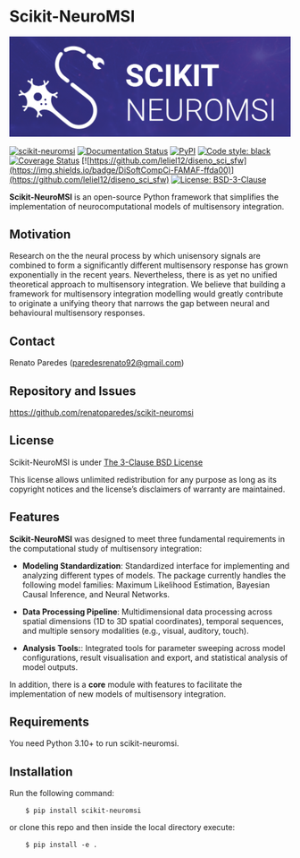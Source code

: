 # Scikit-NeuroMSI
![logo](https://raw.githubusercontent.com/renatoparedes/scikit-neuromsi/main/res/logo_banner.png)

<!-- BODY -->

[![scikit-neuromsi](https://github.com/renatoparedes/scikit-neuromsi/actions/workflows/skneuromsi_ci.yml/badge.svg)](https://github.com/renatoparedes/scikit-neuromsi/actions/workflows/skneuromsi_ci.yml)
[![Documentation Status](https://readthedocs.org/projects/scikit-neuromsi/badge/?version=latest)](https://scikit-neuromsi.readthedocs.io/en/latest/?badge=latest)
[![PyPI](https://img.shields.io/pypi/v/scikit-neuromsi)](https://pypi.org/project/scikit-neuromsi/)
[![Code style: black](https://img.shields.io/badge/code%20style-black-000000.svg)](https://github.com/psf/black)
[![Coverage Status](https://coveralls.io/repos/github/renatoparedes/scikit-neuromsi/badge.svg?branch=main)](https://coveralls.io/github/renatoparedes/scikit-neuromsi?branch=main)
[![https://github.com/leliel12/diseno_sci_sfw](https://img.shields.io/badge/DiSoftCompCi-FAMAF-ffda00)](https://github.com/leliel12/diseno_sci_sfw)
[![License: BSD-3-Clause](https://img.shields.io/badge/License-BSD%203--Clause-blue.svg)](https://opensource.org/licenses/BSD-3-Clause)

**Scikit-NeuroMSI** is an open-source Python framework that simplifies the implementation of neurocomputational models of multisensory integration.

## Motivation

Research on the the neural process by which unisensory signals are combined to form a significantly different multisensory response has grown exponentially in the recent years. Nevertheless, there is as yet no unified theoretical approach to multisensory integration. We believe that building a framework for multisensory integration modelling would greatly contribute to originate a unifying theory that narrows the gap between neural and behavioural multisensory responses.

## Contact
Renato Paredes (paredesrenato92@gmail.com)

## Repository and Issues

https://github.com/renatoparedes/scikit-neuromsi


## License

Scikit-NeuroMSI is under
[The 3-Clause BSD License](https://github.com/renatoparedes/scikit-neuromsi/blob/main/LICENSE.txt)

This license allows unlimited redistribution for any purpose as long as
its copyright notices and the license’s disclaimers of warranty are maintained.


## Features

**Scikit-NeuroMSI** was designed to meet three fundamental requirements in the computational study of multisensory integration:

- **Modeling Standardization**: Standardized interface for implementing and analyzing different types of models. The package currently handles the following model families: Maximum Likelihood Estimation, Bayesian Causal Inference, and Neural Networks.

- **Data Processing Pipeline**: Multidimensional data processing across spatial dimensions (1D to 3D spatial coordinates), temporal sequences, and multiple sensory modalities (e.g., visual, auditory, touch).

- **Analysis Tools:**: Integrated tools for parameter sweeping across model configurations, result visualisation and export, and statistical analysis of model outputs.

In addition, there is a **core** module with features to facilitate the implementation of new models of multisensory integration.

## Requirements

You need Python 3.10+ to run scikit-neuromsi.

## Installation

Run the following command:

        $ pip install scikit-neuromsi

or clone this repo and then inside the local directory execute:

        $ pip install -e .
